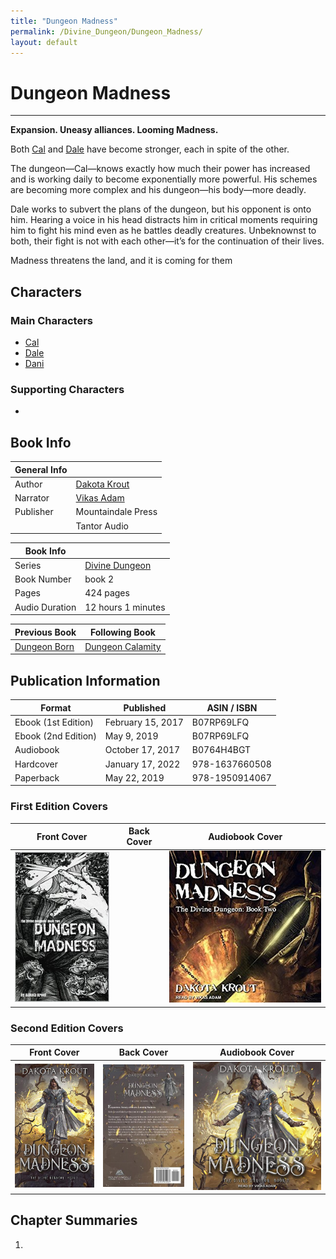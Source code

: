 ```yaml
---
title: "Dungeon Madness"
permalink: /Divine_Dungeon/Dungeon_Madness/
layout: default
---
```

# Dungeon Madness
---
**Expansion. Uneasy alliances. Looming Madness.**

Both [Cal](../../_Characters/DivineDungeon/Cal.md) and [Dale](../../_Characters/DivineDungeon/Dale.md) have become stronger, each in spite of the other.

The dungeon—Cal—knows exactly how much their power has increased and is working daily to become exponentially more powerful. His schemes are becoming more complex and his dungeon—his body—more deadly.

Dale works to subvert the plans of the dungeon, but his opponent is onto him. Hearing a voice in his head distracts him in critical moments requiring him to fight his mind even as he battles deadly creatures. Unbeknownst to both, their fight is not with each other—it’s for the continuation of their lives.

Madness threatens the land, and it is coming for them

## Characters

### Main Characters
- [Cal](../../_Characters/DivineDungeon/Cal.md)
- [Dale](../../_Characters/DivineDungeon/Dale.md)
- [Dani](../../_Characters/DivineDungeon/Dani.md)


### Supporting Characters
-  

## Book Info

| General Info |  |
|---|---|
| Author| [Dakota Krout](../../_Lexicon/DakotaKrout.md) |
| Narrator| [Vikas Adam](../../_Lexicon/VikasAdam.md) |
| Publisher | Mountaindale Press |
| | Tantor Audio |

| Book Info |  |
|---|---|
| Series | [Divine Dungeon](DivineDungeon.md) |
| Book Number | book 2 |
| Pages | 424 pages |
| Audio Duration| 12 hours 1 minutes |

| Previous Book | Following Book |
|---|---|
| [Dungeon Born](DungeonBorn.md) | [Dungeon Calamity](DungeonCalamity.md) |

## Publication Information

| Format | Published | ASIN / ISBN |
|---|---|---|
| Ebook (1st Edition) | February 15, 2017 | B07RP69LFQ |
| Ebook (2nd Edition) | May 9, 2019 | B07RP69LFQ |
| Audiobook | October 17, 2017 | B0764H4BGT |
| Hardcover | January 17, 2022 | 978-1637660508 |
| Paperback | May 22, 2019 | 978-1950914067 |

### First Edition Covers

| Front Cover | Back Cover | Audiobook Cover |
|---|---|---|
| ![dungeonmadness_cover1](../../images/DivineDungeon/DungeonMadness/dungeonmadness_cover1.jpg) |   | ![dungeonmadness_audiocover1](../../images/DivineDungeon/DungeonMadness/dungeonmadness_audiocover1.jpg)
### Second Edition Covers

| Front Cover | Back Cover | Audiobook Cover |
|---|---|---|
| ![dungeonmadness_cover2](../../images/DivineDungeon/DungeonMadness/dungeonmadness_cover2.jpg) | ![dungeonmadness_backcover](../../images/DivineDungeon/DungeonMadness/dungeonmadness_backcover.jpg) | ![dungeonmadness_audiocover2](../../images/DivineDungeon/DungeonMadness/dungeonmadness_audiocover2.jpg)

## Chapter Summaries
1. 